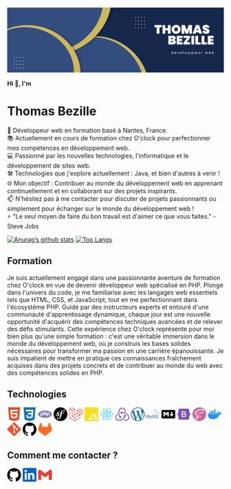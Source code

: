 ![banner](<img/Blue%20Yellow%20Modern%20Creative%20Entrepreneur%20LinkedIn%20Banner%20(1).png>)

**Hi :wave:, I'm**

# Thomas Bezille

🚀 Développeur web en formation basé à Nantes, France.<br>
📚 Actuellement en cours de formation chez O'clock pour perfectionner mes compétences en développement web.<br>
💻 Passionné par les nouvelles technologies, l'informatique et le développement de sites web.<br>
🛠️ Technologies que j'explore actuellement : Java, et bien d'autres à venir !<br>
🌐 Mon objectif : Contribuer au monde du développement web en apprenant continuellement et en collaborant sur des projets inspirants.<br>
📫 N'hésitez pas à me contacter pour discuter de projets passionnants ou simplement pour échanger sur le monde du développement web !<br>
⚡ "Le seul moyen de faire du bon travail est d'aimer ce que vous faites." - Steve Jobs

[![Anurag’s github stats](https://github-readme-stats.vercel.app/api?username=Thomas-Bezille)](https://github.com/Thomas-Bezille)
[![Top Langs](https://github-readme-stats.vercel.app/api/top-langs/?username=Thomas-Bezille&layout=compact)](https://github.com/Thomas-Bezille)

## Formation

Je suis actuellement engagé dans une passionnante aventure de formation chez O'clock en vue de devenir développeur web spécialisé en PHP. Plongé dans l'univers du code, je me familiarise avec les langages web essentiels tels que HTML, CSS, et JavaScript, tout en me perfectionnant dans l'écosystème PHP. Guidé par des instructeurs experts et entouré d'une communauté d'apprentissage dynamique, chaque jour est une nouvelle opportunité d'acquérir des compétences techniques avancées et de relever des défis stimulants. Cette expérience chez O'clock représente pour moi bien plus qu'une simple formation : c'est une véritable immersion dans le monde du développement web, où je construis les bases solides nécessaires pour transformer ma passion en une carrière épanouissante. Je suis impatient de mettre en pratique ces connaissances fraîchement acquises dans des projets concrets et de contribuer au monde du web avec des compétences solides en PHP.

## Technologies

<a><img src="img/icons/html5-color.svg" width="32px"></a>
<a><img src="img/icons/css3-color.svg" width="32px"></a>
<a><img src="img/icons/php-color.svg" width="32px"></a>
<a><img src="img/icons/symfony.svg" width="32px"></a>
<a><img src="img/icons/laravel-color.svg" width="32px"></a>
<a><img src="img/icons/javascript-color.svg" width="32px"></a>
<a><img src="img/icons/react-color.svg" width="32px"></a>
<a><img src="img/icons/redux-color.svg" width="32px"></a>
<a><img src="img/icons/wordpress-color.svg" width="32px"></a>
<a><img src="img/icons/mysql-color.svg" width="32px"></a>
<a><img src="img/icons/markdown-color.svg" width="32px"></a>
<a><img src="img/icons/bootstrap-color.svg" width="32px"></a>
<a><img src="img/icons/sass-color.svg" width="32px"></a>
<a><img src="img/icons/docker-color.svg" width="32px"></a>
<a><img src="img/icons/git-color.svg" width="32px"></a>
<a><img src="img/icons/github.svg" width="32px"></a>
<a><img src="img/icons/gitlab-color.svg" width="32px"></a>

## Comment me contacter ?

<a href="https://github.com/Thomas-Bezille/"><img src="img/icons/github.svg" width="32px"></a>
<a href="https://www.linkedin.com/in/thomas-bezille/"><img src="img/icons/linkedin-color.svg" width="32px"></a>
<a href="mailto:thomas.bezille.pro@gmail.com"><img src="img/icons/gmail-color.svg" width="32px"></a>
